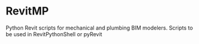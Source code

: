 # RevitMP
Python Revit scripts for mechanical and plumbing BIM modelers.
Scripts to be used in RevitPythonShell or pyRevit
